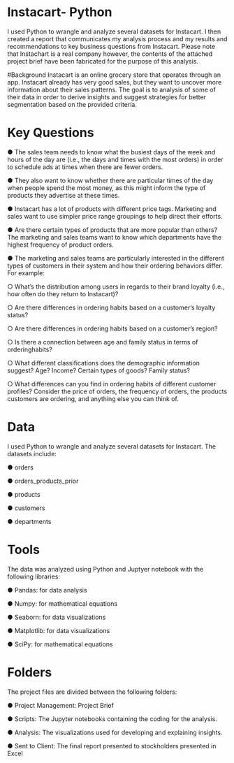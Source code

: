 # Instacart- Python

I used Python to wrangle and analyze several datasets for Instacart. I then created a report that communicates my analysis process and my results and recommendations to key business questions from Instacart. Please note that Instachart is a real company however, the contents of the attached project brief have been fabricated for the purpose of this analysis.

#Background
Instacart is an online grocery store that operates through an app. Instacart already has very good sales, but they want to uncover more information about their sales patterns. The goal is to analysis of some of their data in order to derive insights and suggest strategies for better segmentation based on the provided criteria.

# Key Questions
● The sales team needs to know what the busiest days of the week and hours of the day are (i.e., the days and times with the most orders) in order to schedule ads at times when there are fewer orders.

● They also want to know whether there are particular times of the day when people spend the most money, as this might inform the type of products they advertise at these times.

● Instacart has a lot of products with different price tags. Marketing and sales want to use simpler price range groupings to help direct their efforts.

● Are there certain types of products that are more popular than others? The marketing and sales teams want to know which departments have the highest frequency of product orders.

● The marketing and sales teams are particularly interested in the different types of customers in their system and how their ordering behaviors differ. For example:

○ What’s the distribution among users in regards to their brand loyalty (i.e., how often do they return to Instacart)?

○ Are there differences in ordering habits based on a customer’s loyalty status?

○ Are there differences in ordering habits based on a customer’s region?

○ Is there a connection between age and family status in terms of orderinghabits?

○ What different classifications does the demographic information suggest? Age? Income? Certain types of goods? Family status?

○ What differences can you find in ordering habits of different customer profiles? Consider the price of orders, the frequency of orders, the products customers are ordering, and anything else you can think of.

# Data
I used Python to wrangle and analyze several datasets for Instacart. The datasets include:

● orders

● orders_products_prior

● products

● customers

● departments

# Tools
The data was analyzed using Python and Juptyer notebook with the following libraries:

● Pandas: for data analysis

● Numpy: for mathematical equations

● Seaborn: for data visualizations

● Matplotlib: for data visualizations

● SciPy: for mathematical equations

# Folders
The project files are divided between the following folders:

●  Project Management: Project Brief

●  Scripts: The Jupyter notebooks containing the coding for the analysis.

●  Analysis: The visualizations used for developing and explaining insights.

●  Sent to Client: The final report presented to stockholders presented in Excel
